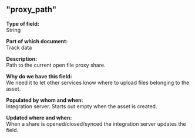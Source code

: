 ## "proxy_path"

**Type of field:**  
String  

**Part of which document:**  
Track data  

**Description:**  
Path to the current open file proxy share. 

**Why do we have this field:**  
We need it to let other services know where to upload files belonging to the asset.  

**Populated by whom and when:**  
Integration server. Starts out empty when the asset is created.  

**Updated where and when:**  
When a share is opened/closed/synced the integration server updates the field.  
